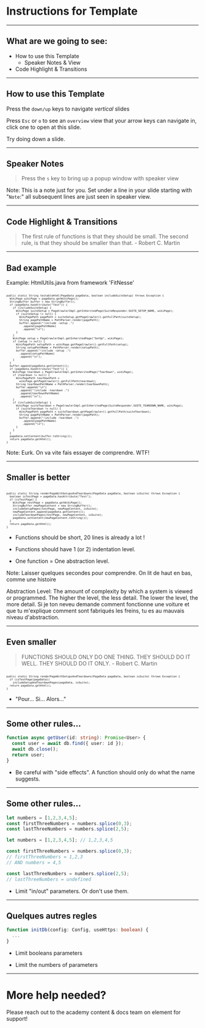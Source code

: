 # Instructions for Template
 
---

## What are we going to see:

- How to use this Template
  - Speaker Notes & View
- Code Highlight & Transitions

---

## How to use this Template

Press the `down/up` keys to navigate _vertical_ slides

Press `Esc` or `o` to see an `overview` view that your arrow keys can navigate in, click one to open at this slide.

Try doing down a slide.
 
----

## Speaker Notes

> Press the `s` key to bring up a popup window with speaker view

Note:
This is a note just for you.
Set under a line in your slide starting with "`Note`:" 
all subsequent lines are just seen in speaker view.

---

## Code Highlight & Transitions

> The first rule of functions is that they should be small. The second rule, is that they should be smaller than that. - Robert C. Martin
 
----

## Bad example

Example: HtmlUtils.java from framework 'FitNesse'

<pre><code style="font-size: 0.5em !important" data-trim data-noescape data-line-numbers="0|1|4|5|10-12|19-21" class="java">
public static String testableHtml(PageData pageData, boolean includeSuiteSetup) throws Exception {
  WikiPage wikiPage = pageData.getWikiPage();
  StringBuffer buffer = new StringBuffer();
  if (pageData.hasAttribute("Test")) {
    if (includeSuiteSetup) {
      WikiPage suiteSetup = PageCrawlerImpl.getInheritedPage(SuiteResponder.SUITE_SETUP_NAME, wikiPage);
      if (suiteSetup != null) {
        WikiPagePath pagePath = suiteSetup.getPageCrawler().getFullPath(suiteSetup);
        String pagePathName = PathParser.render(pagePath);
        buffer.append("!include -setup .")
          .append(pagePathName)
          .append("\n");
      }
    }
    WikiPage setup = PageCrawlerImpl.getInheritedPage("SetUp", wikiPage);
    if (setup != null) {
      WikiPagePath setupPath = wikiPage.getPageCrawler().getFullPath(setup);
      String setupPathName = PathParser.render(setupPath);
      buffer.append("!include -setup .")
        .append(setupPathName)
        .append("\n");
    }
  }
  buffer.append(pageData.getContent());
  if (pageData.hasAttribute("Test")) {
    WikiPage teardown = PageCrawlerImpl.getInheritedPage("TearDown", wikiPage);
    if (teardown != null) {
      WikiPagePath tearDownPath =
        wikiPage.getPageCrawler().getFullPath(teardown);
      String tearDownPathName = PathParser.render(tearDownPath);
      buffer.append("\n")
        .append("!include -teardown .")
        .append(tearDownPathName)
        .append("\n");
    }
    if (includeSuiteSetup) {
      WikiPage suiteTeardown = PageCrawlerImpl.getInheritedPage(SuiteResponder.SUITE_TEARDOWN_NAME, wikiPage);
      if (suiteTeardown != null) {
        WikiPagePath pagePath = suiteTeardown.getPageCrawler().getFullPath(suiteTeardown);
        String pagePathName = PathParser.render(pagePath);
        buffer.append("!include -teardown .")
          .append(pagePathName)
          .append("\n");
      }
    }
  }
  pageData.setContent(buffer.toString());
  return pageData.getHtml();
}
</pre></code>
<!-- .element: class="fragment" data-fragment-index="2" -->

Note:
Eurk. On va vite fais essayer de comprendre.
WTF!
 
----

## Smaller is better

<pre><code style="font-size: 0.5em !important" data-trim data-noescape data-line-numbers class="java">
public static String renderPageWithSetupsAndTeardowns(PageData pageData, boolean isSuite) throws Exception {
  boolean isTestPage = pageData.hasAttribute("Test");
  if (isTestPage) {
    WikiPage testPage = pageData.getWikiPage();
    StringBuffer newPageContent = new StringBuffer();
    includeSetupPages(testPage, newPageContent, isSuite);
    newPageContent.append(pageData.getContent());
    includeTeardownPages(testPage, newPageContent, isSuite);
    pageData.setContent(newPageContent.toString());
  }
  return pageData.getHtml();
}
</pre></code>


- Functions should be short, 20 lines is already a lot !
<!-- .element: class="fragment" data-fragment-index="8" -->
- Functions should have 1 (or 2) indentation level.
<!-- .element: class="fragment" data-fragment-index="9" -->
- One function = One abstraction level.
<!-- .element: class="fragment" data-fragment-index="10" -->

Note: 
Laisser quelques secondes pour comprendre.
On lit de haut en bas, comme une histoire

Abstraction Level: The amount of complexity by which a system is viewed or programmed. The higher the level, the less detail. The lower the level, the more detail.
Si je ton neveu demande comment fonctionne une voiture et que tu m'explique comment sont fabriqués les freins, tu es au mauvais niveau d'abstraction.
 
----

## Even smaller

> FUNCTIONS SHOULD ONLY DO ONE THING. THEY SHOULD DO IT WELL. THEY SHOULD DO IT ONLY. - Robert C. Martin
<!-- .element: class="fragment" data-fragment-index="2" -->

<pre><code style="font-size: 0.5em !important" data-trim data-noescape data-line-numbers class="java">
public static String renderPageWithSetupsAndTeardowns(PageData pageData, boolean isSuite) throws Exception {
  if (isTestPage(pageData))
    includeSetupAndTeardownPages(pageData, isSuite);
  return pageData.getHtml();
}
</pre></code>

- "Pour... Si... Alors..."
<!-- .element: class="fragment" data-fragment-index="3" -->
 
----

## Some other rules...

```typescript
function async getUser(id: string): Promise<User> {
  const user = await db.find({ user: id });
  await db.close();
  return user;
}
```

- Be careful with "side effects". A function should only do what the name suggests.
<!-- .element: class="fragment" data-fragment-index="2" -->

 
----

## Some other rules...

```javascript
let numbers = [1,2,3,4,5];
const firstThreeNumbers = numbers.splice(0,3);
const lastThreeNumbers = numbers.splice(2,5);
```

```javascript
let numbers = [1,2,3,4,5]; // 1,2,3,4,5

const firstThreeNumbers = numbers.splice(0,3); 
// firstThreeNumbers = 1,2,3
// AND numbers = 4,5

const lastThreeNumbers = numbers.splice(2,5);
// lastThreeNumbers = undefined
```
<!-- .element: class="fragment" data-fragment-index="2" -->

- Limit "in/out" parameters. Or don't use them.
<!-- .element: class="fragment" data-fragment-index="3" -->

 
----

## Quelques autres regles

```typescript
function initDb(config: Config, useHttps: boolean) {
  ...
}
```

- Limit booleans parameters
<!-- .element: class="fragment" data-fragment-index="2" -->
- Limit the numbers of parameters
<!-- .element: class="fragment" data-fragment-index="3" -->
 
---

# More help needed? 

Please reach out to the academy content & docs team on element for support!